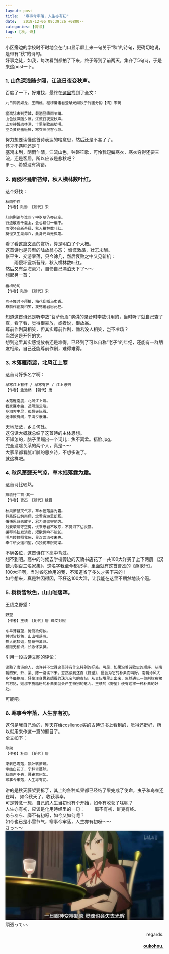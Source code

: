 ```yaml
---
layout: post
title:  "寒事今牢落，人生亦有初"
date:   2018-12-06 09:39:26 +0800--
categories: [偶得]
tags: [秋, 诗]  
---
```


小区旁边的学校时不时地会在门口显示屏上来一句关于“秋”的诗句，更确切地说，是带有“秋”的诗句。  
好事之徒，如我，每次看到都拍了下来，终于等到了前两天，集齐了5句诗，于是来这post一下。     

### 1. 山色深浅随夕照，江流日夜变秋声。  
百度了一下，好难找，最终在[这里](https://zhidao.baidu.com/question/389412389.html)找到了全文：  
```text
九日同姜如龙、王西樵、程穆情诸君登慧光阁饮于竹圃分韵【清】宋琬

塞鸿犹未到芜城，载酒登临雨乍晴。
山色浅深随夕照，江流日夜变秋声。
上方钟磬疏林满，十里笙歌画舫明。
空负黄花羞短鬓，寒衣三浣客心惊。
```
努力想要读懂这首诗表达的啥意思，然后还是不甚了了。  
怀才不遇吧还是？  
塞鸿未到，阴雨乍晴，江流山色，钟磬笙歌，可怜我短鬓寒衣，寒衣穷得还要三浣，还是客居，所以应该是悲秋吧？   
まっ、希望没有猜错。  


### 2. 雨侵坏瓮新苔绿，秋入横林数叶红。  
这个好找：  
```text
秋雨中作
【作者】陆游 【朝代】宋

灯前剧论与谁同？中岁朋侪亦已空。
行道敢希千载上，会心聊付一编中。
雨侵坏瓮新苔绿，秋入横林数叶红。
莫怪又生湖海兴，此身元自是孤篷。
```
看了看[这篇文章](http://www.chinapoesy.com/gongxiang76e38631-111d-49f5-8e87-b485d0024ac0.html)的赏析，算是明白了个大概。  
这首诗也是典型的陆放翁心态：  慷慨激昂，壮志未酬。  
怅平生、交游零落，只今馀几，然后衰败之中又见新机：  
　　雨侵坏瓮新苔绿，秋入横林数叶红。  
然后又有湖海豪兴，自怜自己漂泊天下了～～     
想起另一首：  
```text
看梅绝句
【作者】陆游 【朝代】宋

老子舞时不须拍，梅花乱插乌巾香。
尊前作剧莫相笑，我死诸君思此狂。
```
知道这首诗还是听李敖“菩萨低眉”演讲的录音时李敖引用的，当时听了就自己查了查，看了看，觉得很豪放，或者说，很放翁。  
尊前作剧莫相笑，但其实尊前作剧，倘若没人相笑，岂不冷场？  
当然这是开怀的笑。  
想到这里其实感觉放翁还是难得，已经到了可以自称“老子”的年纪，还能有一群朋友相聚，自己还能尊前作剧，难得难得。  

### 3. 木落雁南渡，北风江上寒

这首诗好多名字啊：  
```text
早寒江上有怀 / 早寒有怀 / 江上思归
【作者】孟浩然 【朝代】唐 

木落雁南度，北风江上寒。
我家襄水曲，遥隔楚云端。
乡泪客中尽，孤帆天际看。
迷津欲有问，平海夕漫漫。
```

天地茫茫，乡关何处。  
这句话大概就总结了这首诗的主体思想。  
不知怎的，脑子里蹦出一个词儿：焦不离孟。捂脸.jpg。  
完全没啥关系的两个人，真是～～  
大家早都看腻听腻的思乡诗，不想多说了。   
就这样吧。  

### 4. 秋风萧瑟天气凉，草木摇落露为霜。    
这首诗比较熟。  
```text
燕歌行二首·其一
【作者】曹丕 【朝代】魏晋 

秋风萧瑟天气凉，草木摇落露为霜。
群燕辞归鹄南翔，念君客游思断肠。
慊慊思归恋故乡，君为淹留寄他方。
贱妾茕茕守空房，忧来思君不敢忘，不觉泪下沾衣裳。
援琴鸣弦发清商，短歌微吟不能长。
明月皎皎照我床，星汉西流夜未央。
牵牛织女遥相望，尔独何辜限河梁。
```
不瞒各位，这首诗在下高中背过。  
想不到吧。高中的时候去学校旁边的天骄书店花了一共100大洋买了上下两册
《汉魏六朝百三名家集》，这名字我至今都记得，里面就有这首曹丕的《燕歌行》。  
100大洋啊，当时省吃俭用的我，不知道省了多久才买下来的！  
如今想来，真是种因得因，不枉这100大洋，让我能在这里不期然地装个逼。  


### 5. 树树皆秋色，山山唯落晖。
王绩之野望：
```text
野望
【作者】王绩 【朝代】唐 译文对照

东皋薄暮望，徙倚欲何依。
树树皆秋色，山山唯落晖。
牧人驱犊返，猎马带禽归。
相顾无相识，长歌怀采薇。
```
引用一段[古诗文网](https://so.gushiwen.org/mingju/juv_95f11adb37a5.aspx)的评论：
```text
读熟了唐诗的人，也许并不觉得这首诗有什么特别的好处。可是，如果沿着诗歌史的顺序，从南朝的宋、齐、梁、陈一路读下来，忽然读到这首《野望》，便会为它的朴素而叫好。南朝诗风大多华靡艳丽，好像浑身裹着绸缎的珠光宝气的贵妇。从贵妇堆里走出来，忽然遇见一位荆钗布裙的村姑，她那不施脂粉的朴素美就会产生特别的魅力。王绩的《野望》便有这样一种朴素的好处。
```
可能吧。  

### 6. 寒事今牢落，人生亦有初。  
这句是我自己添的，昨天在给ccslience买的古诗词书上看到的，觉得还挺好，所以就用来作这一篇的题目了。  
全文如下：  
```text
除架
【作者】杜甫 【朝代】唐

束薪已零落，瓠叶转萧疏。
幸结白花了，宁辞青蔓除。
秋虫声不去，暮雀意何如。
寒事今牢落，人生亦有初。
```
讲的是秋天藤架要拆了，其上的各种瓜果都已经结了果完成了使命，虫子和鸟雀还在叫，
如今秋天了，收获事毕。  
可是转念一想，自己的人生当初也有个开始，如今有收获了啥呢？  
人生亦有初，应该是化用诗经里的一句：
　　靡不有初，鲜克有终。  
あらあら、靡不有初呀，如今又如何呢？  
如今也已是小雪节气，寒事今牢落，人生亦有初呀～～  
さっ～～  
![ganbatte](https://raw.githubusercontent.com/oukohou/image_gallery/master/blogs/anime/%E7%9C%BC%E7%A5%9E%E9%BB%AF%E6%B7%A1.jpg)  
頑張って~~

<p  align="right">regards.</p>
<h4 align="right">
    <a href="https:www.oukohou.wang">
        oukohou.
    </a>
</h4>

